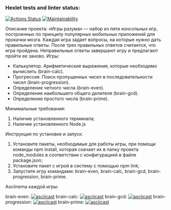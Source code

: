### Hexlet tests and linter status:
[![Actions Status](https://github.com/IrinaKurb/frontend-project-44/workflows/hexlet-check/badge.svg)](https://github.com/IrinaKurb/frontend-project-44/actions)
[![Maintainability](https://api.codeclimate.com/v1/badges/2e744842cf39eaa9da50/maintainability)](https://codeclimate.com/github/IrinaKurb/frontend-project-44/maintainability)

Описание проекта:
«Игры разума» — набор из пяти консольных игр, построенных по принципу популярных мобильных приложений для прокачки мозга. Каждая игра задает вопросы, на которые нужно дать правильные ответы. После трех правильных ответов считается, что игра пройдена. Неправильные ответы завершают игру и предлагают пройти ее заново. Игры:
- Калькулятор. Арифметические выражения, которые необходимо вычислить (brain-calc).
- Прогрессия. Поиск пропущенных чисел в последовательности чисел (brain-progression).
- Определение четного числа (brain-even).
- Определение наибольшего общего делителя (brain-gcd).
- Определение простого числа (brain-prime).

Минимальные требования: 
1. Наличие установленного терминала;
2. Наличие установленного Node.js

Инструкция по установке и запуск:
1. Установите пакеты, необходимые для работы игры, при помощи команды npm install, которая скачает их в папку проекта node_modules в соответствии с конфигурацией в файле package.json;
2. Установите пакет с игрой в систему с помощью npm link;
3. Запустите игру командами: brain-even, brain-calc, brain-gcd, brain-progression, brain-prime.


Asciinema каждой игры:

brain-even: [![asciicast](https://asciinema.org/a/574664.svg)](https://asciinema.org/a/574664)
brain-calc: [![asciicast](https://asciinema.org/a/575556.svg)](https://asciinema.org/a/575556)
brain-gcd: [![asciicast](https://asciinema.org/a/576221.svg)](https://asciinema.org/a/576221)
brain-progression: [![asciicast](https://asciinema.org/a/576480.svg)](https://asciinema.org/a/576480)
brain-prime: [![asciicast](https://asciinema.org/a/576602.svg)](https://asciinema.org/a/576602)